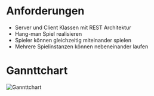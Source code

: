 # Anforderungen
- Server und Client Klassen mit REST Architektur
- Hang-man Spiel realisieren
- Spieler können gleichzeitig miteinander spielen
- Mehrere Spielinstanzen können nebeneinander laufen 

# Gannttchart
![Gannttchart](Gannttchart.png)
